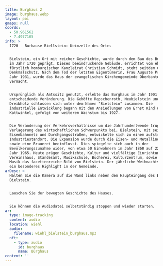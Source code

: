 ```yaml
---
title: Burghaus 2
image: burghaus.webp
layout: poi
gmaps: null
coords:
  - 50.961562
  - 7.4977105
info: >
  1720 - Burhause Biellstein: Keimzelle des Ortes


  Bielstein, ein Ort mit reicher Geschichte, wurde durch den Bau des Burghauses
  im Jahr 1720 geprägt. Dieses beeindruckende Gebäude, errichtet vom ehemaligen
  fürstlich homburgischen Kanzleirat Christian Schmidt, steht seitdem unter
  Denkmalschutz. Nach dem Tod der letzten Eigentümerin, Frau Auguste Prym, im
  Jahr 1931, wurde das Haus der evangelischen Kirchengemeinde Oberbantenberg
  vermacht.


  Ursprünglich als Amtssitz genutzt, erlebte das Burghaus im Jahr 1901 eine
  entscheidende Veränderung. Die Gehöfte Repschenroth, Neubielstein und
  Dreibholz schlossen sich unter dem Namen "Bielstein" zusammen. Die
  industrielle Entwicklung begann mit den Ansiedlungen von Ernst Kind und Karl
  Kattwinkel, gefolgt von weiterem Wachstum bis 1927.


  Die Veränderung der Verkehrsverhältnisse um die Jahrhundertwende trug zur
  Verlagerung des wirtschaftlichen Schwerpunkts bei. Bielstein, mit seinem
  Eisenbahnnetz und Durchgangsstraßen, entwickelte sich zu einem aufstrebenden
  Industriestandort. Die Expansion wurde durch die Eisen- und Metallindustrie
  sowie eine Brauerei beeinflusst. Dies spiegelte sich auch in der
  Bevölkerungszunahme wider, von etwa 50 Einwohnern im Jahr 1860 auf 2200 im
  Jahr 1965. Heute prägen Geschichte, Kultur und vielfältige Einrichtungen wie
  Vereinshaus, Standesamt, Musikschule, Bücherei, Kulturzentrum, sowie Wein und
  Musik das facettenreiche Bild von Bielstein. Der jährliche Weihnachtsmarkt ist
  ein besonderes Highlight in der Gemeinde.
arDesc: >
  Halten Sie die Kamera auf die Wand links neben dem Haupteingang des Burghauses
  Bielstein.


  Lauschen Sie der bewegten Geschichte des Hauses.


  Sie können die Audiodatei selbstständig stoppen und wieder starten.
ar:
  type: image-tracking
  content: audio
  location: wiehl
  audio:
    filename: wiehl_bielstein_burghaus.mp3
  nft:
    - type: audio
      id: burghaus
      name: Burghaus
content: ''
---
```


